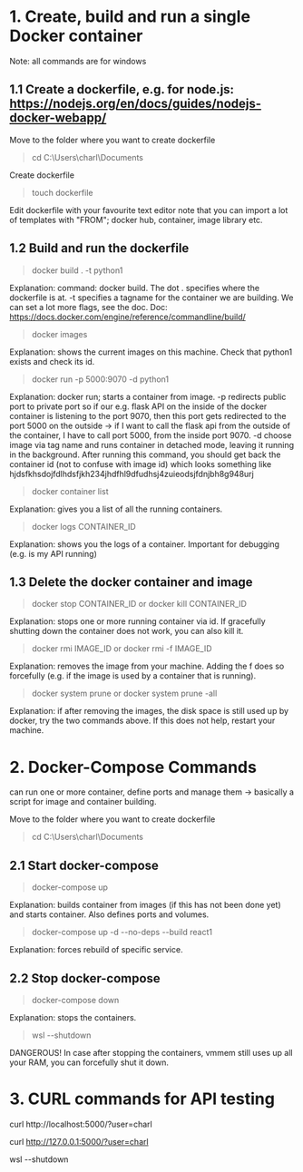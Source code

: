 # 1. Create, build and run a single Docker container

Note: all commands are for windows

## 1.1 Create a dockerfile, e.g. for node.js:  https://nodejs.org/en/docs/guides/nodejs-docker-webapp/

Move to the folder where you want to create dockerfile
> cd C:\Users\charl\Documents

Create dockerfile
> touch dockerfile

Edit dockerfile with your favourite text editor
note that you can import a lot of templates with "FROM"; docker hub, container, image library etc.

## 1.2 Build and run the dockerfile

> docker build . -t python1

Explanation: command: docker build. The dot . specifies where the dockerfile is at.
-t specifies a tagname for the container we are building. 
We can set a lot more flags, see the doc. 
Doc: https://docs.docker.com/engine/reference/commandline/build/

>docker images

Explanation: shows the current images on this machine. Check that python1 exists and check its id.

>docker run -p 5000:9070 -d python1

Explanation: docker run; starts a container from image. -p redirects public port to private port
so if our e.g. flask API on the inside of the docker container is listening to the port 9070, then
this port gets redirected to the port 5000 on the outside -> if I want to call the flask api from
the outside of the container, I have to call port 5000, from the inside port 9070. -d choose image via tag name
and runs container in detached mode, leaving it running in the background. After running this command,
you should get back the container id (not to confuse with image id) which looks something like 
hjdsfkhsdojfdlhdsfjkh234jhdfhl9dfudhsj4zuieodsjfdnjbh8g948urj

>docker container list

Explanation: gives you a list of all the running containers. 

>docker logs CONTAINER_ID

Explanation: shows you the logs of a container. Important for debugging (e.g. is my API running)

## 1.3 Delete the docker container and image

> docker stop CONTAINER_ID
or
> docker kill CONTAINER_ID

Explanation: stops one or more running container via id. If gracefully shutting down the container
does not work, you can also kill it.

> docker rmi IMAGE_ID
or 
> docker rmi -f IMAGE_ID

Explanation: removes the image from your machine. Adding the f does so forcefully (e.g. if the image is used by
a container that is running).

> docker system prune
or
> docker system prune -all

Explanation: if after removing the images, the disk space is still used up by docker, try the two commands
above. If this does not help, restart your machine.

# 2. Docker-Compose Commands
can run one or more container, define ports and manage them -> basically a script for image and container building.

Move to the folder where you want to create dockerfile
> cd C:\Users\charl\Documents

## 2.1 Start docker-compose

> docker-compose up

Explanation: builds container from images (if this has not been done yet) and starts container. 
Also defines ports and volumes.

> docker-compose up -d --no-deps --build react1

Explanation: forces rebuild of specific service.

## 2.2 Stop docker-compose

> docker-compose down

Explanation: stops the containers. 

> wsl --shutdown

DANGEROUS! In case after stopping the containers, vmmem still uses up all your RAM, you can forcefully
shut it down. 

# 3. CURL commands for API testing

curl http://localhost:5000/?user=charl

curl http://127.0.0.1:5000/?user=charl

wsl --shutdown